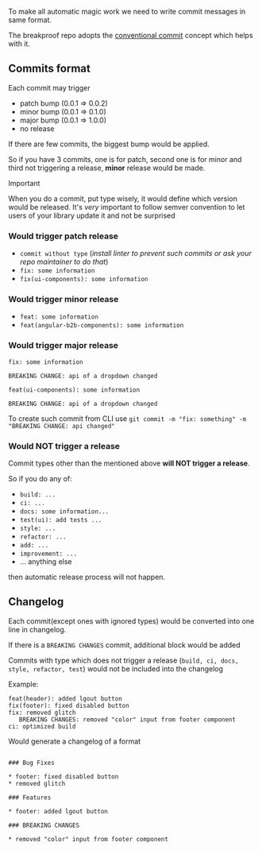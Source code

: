 To make all automatic magic work we need to write commit messages in same format.

The breakproof repo adopts the [conventional commit](https://www.conventionalcommits.org/en/v1.0.0/) concept which helps
with it.

## Commits format

Each commit may trigger

- patch bump (0.0.1 => 0.0.2)
- minor bump (0.0.1 => 0.1.0)
- major bump (0.0.1 => 1.0.0)
- no release

If there are few commits, the biggest bump would be applied.

So if you have 3 commits, one is for patch, second one is for minor and third not triggering a release, **minor**
release would be made.

> [!IMPORTANT]
>
> When you do a commit, put type wisely, it would define which version would be released. It's _very_ important to
> follow semver convention to let users of your library update it and not be surprised

### Would trigger patch release

- `commit without type` (_install linter to prevent such commits or ask your repo maintainer to do that_)
- `fix: some information`
- `fix(ui-components): some information`

### Would trigger minor release

- `feat: some information`
- `feat(angular-b2b-components): some information`

### Would trigger major release

```
fix: some information

BREAKING CHANGE: api of a dropdown changed
```

```
feat(ui-components): some information

BREAKING CHANGE: api of a dropdown changed
```

To create such commit from CLI use `git commit -m "fix: something" -m "BREAKING CHANGE: api changed"`

### Would NOT trigger a release

Commit types other than the mentioned above **will NOT trigger a release**.

So if you do any of:

- `build: ...`
- `ci: ...`
- `docs: some information... `
- `test(ui): add tests ...`
- `style: ...`
- `refactor: ...`
- `add: ...`
- `improvement: ...`
- ... anything else

then automatic release process will not happen.

## Changelog

Each commit(except ones with ignored types) would be converted into one line in changelog.

If there is a `BREAKING CHANGES` commit, additional block would be added

Commits with type which does not trigger a release (`build, ci, docs, style, refactor, test`) would not be included into
the changelog

Example:

```git
feat(header): added lgout button
fix(footer): fixed disabled button
fix: removed glitch
   BREAKING CHANGES: removed "color" input from footer component
ci: optimized build
```

Would generate a changelog of a format

```

### Bug Fixes

* footer: fixed disabled button
* removed glitch

### Features

* footer: added lgout button

### BREAKING CHANGES

* removed "color" input from footer component

```
